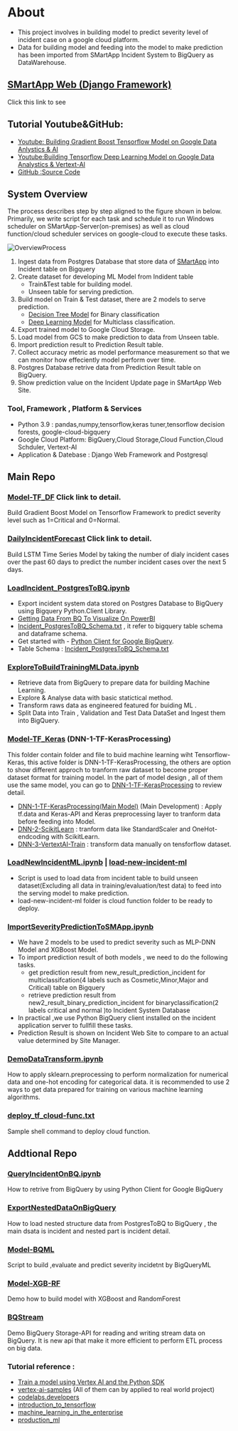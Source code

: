 # About
* This project involves in building model to predict severity level of incident case  on a google cloud platform. 
* Data for building model and feeding into the model to make prediction has been imported from SMartApp Incident System to BigQuery as DataWarehouse. 

## [SMartApp Web (Django Framework)](https://github.com/technqvi/SMartApp)
Click this link to see

## Tutorial Youtube&GitHub: 
- [Youtube: Building Gradient Boost Tensorflow Model  on Google Data Anlystics & AI](https://www.youtube.com/playlist?list=PLIxgtZc_tZWNpP1Azj4c8kkeTZ3y2gEjl)
- [Youtube:Building Tensorflow Deep Learning Model on Google Data Analystics & Vertext-AI](https://www.youtube.com/playlist?list=PLIxgtZc_tZWNWPTeGPR5FGj_glwAOuoS7)
- [GitHub :Source Code](https://github.com/technqvi/MyYoutube-Demo/tree/main/google_data_ai)

## System Overview 
The process describes step by step aligned to the figure shown in below. Primarily, we write script for each task and schedule it to run Windows scheduler on SMartApp-Server(on-premises) as well as cloud function/cloud scheduler services on google-cloud to execute these tasks.

![OverviewProcess](https://github.com/technqvi/SMart-AI/assets/38780060/80e2ae4c-b65b-4090-9721-1e45b94912b2)


1. Ingest data from Postgres Database that store data of [SMartApp](https://github.com/technqvi/SMartApp) into Incident table on Bigquery
2. Create dataset for developing ML Model from Indident table
   - Train&Test table for building model.
   - Unseen table for serving prediction. 
3. Build model on Train & Test dataset, there are 2 models to serve prediction.  
   - [Decision Tree Model](https://github.com/technqvi/SMart-AI/tree/main/Model-TF_DF) for Binary classification
   - [Deep Learning Model](https://github.com/technqvi/SMart-AI/tree/main/Model-TF_Keras/DNN-1-TF-KerasProcessing) for Multiclass classification.
4. Export trained model to Google Cloud Storage.
5. Load model from GCS to make prediction to data from Unseen table.
6. Import prediction result  to Prediction Result table.
7. Collect accuracy metric as model performance measurement so that we can monitor how effeciently model perform over time.
8. Postgres Database retrive data from Prediction Result table on BigQuery.
9. Show prediction value on the Incident Update  page in SMartApp Web Site.

### Tool, Framework , Platform & Services
 - Python 3.9 : pandas,numpy,tensorflow,keras tuner,tensorflow decision forests, google-cloud-bigquery
 - Google Cloud Platform: BigQuery,Cloud Storage,Cloud Function,Cloud Schduler, Vertext-AI
 - Application & Datebase : Django Web Framework  and Postgresql

## Main Repo 

### [Model-TF_DF](https://github.com/technqvi/SMart-AI/tree/main/Model-TF_DF) Click link to detail.
Build Gradient Boost Model on Tensorflow Framework to predict severity level such as 1=Critical and 0=Normal.
### [DailyIncidentForecast](https://github.com/technqvi/SMart-AI/tree/main/DailyIncidentForecast) Click link to detail.
Build LSTM Time Series Model by taking the number of dialy incident cases over the past 60 days to predict the number incident cases over the next 5 days. 


### [LoadIncident_PostgresToBQ.ipynb](https://github.com/technqvi/SMart-AI/blob/main/LoadIncident_PostgresToBQ.ipynb)
- Export incident system data stored on Postgres Database to BigQuery using Bigquery Python.Client Library.
- [Getting Data From BQ To Visualize On PowerBI ](https://app.powerbi.com/groups/c2f6ff06-036a-4b3c-ae9a-804d8f11ea58/reports/4d531557-9276-4c03-8271-87322bba05d1/ReportSection?experience=power-bi)
- [Incident_PostgresToBQ_Schema.txt](https://github.com/technqvi/SMart-AI/blob/main/Incident_PostgresToBQ_Schema.txt)  , it refer to bigquery table schema and dataframe schema.
- Get started with - [Python Client for Google BigQuery](https://cloud.google.com/python/docs/reference/bigquery/latest).
- Table Schema : [Incident_PostgresToBQ_Schema.txt](https://github.com/technqvi/SMart-AI/blob/main/Incident_PostgresToBQ_Schema.txt) 

### [ExploreToBuildTrainingMLData.ipynb](https://github.com/technqvi/SMart-AI/blob/main/ExploreToBuildTrainingMLData.ipynb)
- Retrieve data from BigQuery to prepare data for building Machine Learning.
- Explore & Analyse data with basic statictical method.
- Transform raws data as engineered featured for buiding ML .
- Split Data into Train , Validation and Test Data DataSet and  Ingest them into BigQuery.

### [Model-TF_Keras](https://github.com/technqvi/SMart-AI/tree/main/Model-TF_Keras/DNN-1-TF-KerasProcessing) (DNN-1-TF-KerasProcessing)
This folder contain folder and file to buid machine learning wiht Tensorflow-Keras, this active folder is DNN-1-TF-KerasProcessing, the others are option to show different approch  to tranform raw dataset to become proper dataset format for training model. In the part of model design , all of them use the same model,  you can go  to  [DNN-1-TF-KerasProcessing](https://github.com/technqvi/SMart-AI/tree/main/Model-TF_Keras/DNN-1-TF-KerasProcessing) to review detail.

- [DNN-1-TF-KerasProcessing(Main Model)](https://github.com/technqvi/SMart-AI/tree/main/Model-TF_Keras/DNN-1-TF-KerasProcessing) (Main Development) : Apply tf.data and  Keras-API and Keras preprocessing layer to tranform data before feeding into  Model. 
- [DNN-2-ScikitLearn](https://github.com/technqvi/SMart-AI/tree/main/Model-TF_Keras/DNN-2-ScikitLearn)  : tranform data like StandardScaler and OneHot-endcoding with  ScikitLearn.
- [DNN-3-VertextAI-Train](https://github.com/technqvi/SMart-AI/tree/main/Model-TF_Keras/DNN-3-VertextAI-Train) : transform data manually on tensforflow dataset.

### [LoadNewIncidentML.ipynb](https://github.com/technqvi/SMart-AI/blob/main/LoadNewIncidentML.ipynb) | [load-new-incident-ml](https://github.com/technqvi/SMart-AI/tree/main/load-new-incident-ml)
- Script is used to load data from incident table to build unseen dataset(Excluding all data in training/evaluation/test data)  to feed into  the serving model to  make prediction.
-  load-new-incident-ml folder is cloud function folder to be ready to deploy.

###  [ImportSeverityPredictionToSMApp.ipynb](https://github.com/technqvi/SMart-AI/blob/main/ImportSeverityPredictionToSMApp.ipynb)
- We have 2 models to be used to predict severity such as MLP-DNN Model and XGBoost Model.
- To  import prediction result of both  models , we need to do the following tasks.
  - get prediction result from new_result_prediction_incident for multiclassifcation(4 labels such as Cosmetic,Minor,Major and Critical) table on Bigquery
  - retrieve prediction result from new2_result_binary_prediction_incident for binaryclassification(2 labels critical and normal )to Incident System Database
- In practical ,we use Python BigQuery client installed on the incident application server to fullfill these tasks.
- Prediction Result is shown on Incident Web Site to compare to an actual value determined by Site Manager.
### [DemoDataTransform.ipynb](https://github.com/technqvi/SMart-AI/blob/main/DemoDataTransform.ipynb)
How to apply sklearn.preprocessing to perform normalization for numerical data and one-hot encoding for categorical data.  it is recommended to use 2 ways to get data prepared for training on various machine learning algorithms.
###  [deploy_tf_cloud-func.txt](https://github.com/technqvi/SMart-AI/blob/main/deploy_tf_cloud-func.txt)
Sample shell command to deploy cloud function.



## Addtional Repo 


### [QueryIncidentOnBQ.ipynb](https://github.com/technqvi/SMart-AI/blob/main/QueryIncidentOnBQ.ipynb)
How to retrive from BigQuery by using Python Client for Google BigQuery

### [ExportNestedDataOnBigQuery](https://github.com/technqvi/SMart-AI/tree/main/ExportIncidentNestedData)
How to load  nested structure data from PostgresToBQ to BigQuery , the main dsata is incident and nested part is incident detail.
### [Model-BQML](https://github.com/technqvi/SMart-AI/tree/main/Model-BQML)
Script to build ,evaluate and predict severity incidetnt by BigQueryML
### [Model-XGB-RF](https://github.com/technqvi/SMart-AI/tree/main/Model-XGB-RF)
Demo how to build model with XGBoost and  RandomForest
### [BQStream](https://github.com/technqvi/SMart-AI/tree/main/BQStream)
Demo BigQuery Storage-API for reading and writing stream data on BigQuery. It is new api that make it more efficient to perform ETL process on big data.



### Tutorial reference : 
- [Train a model using Vertex AI and the Python SDK](https://cloud.google.com/vertex-ai/docs/tutorials/tabular-bq-prediction)
- [vertex-ai-samples](https://github.com/GoogleCloudPlatform/vertex-ai-samples/tree/main/notebooks/official) (All of them can by applied to real world project)
- [codelabs.developers](https://codelabs.developers.google.com/)
- [introduction_to_tensorflow](https://github.com/GoogleCloudPlatform/training-data-analyst/tree/master/courses/machine_learning/deepdive2/introduction_to_tensorflow)
- [machine_learning_in_the_enterprise](https://github.com/GoogleCloudPlatform/training-data-analyst/tree/master/courses/machine_learning/deepdive2/machine_learning_in_the_enterprise/solutions)
- [production_ml](https://github.com/GoogleCloudPlatform/training-data-analyst/tree/master/courses/machine_learning/deepdive2/production_ml/solutions)

